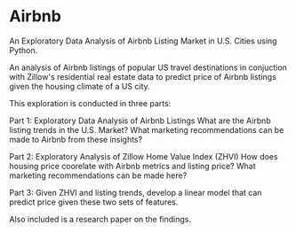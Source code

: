 # Airbnb
An Exploratory Data Analysis of Airbnb Listing Market in U.S. Cities using Python.

An analysis of Airbnb listings of popular US travel destinations in conjuction with Zillow's residential real estate data to predict price of Airbnb listings given the housing climate of a US city.

This exploration is conducted in three parts:

Part 1: Exploratory Data Analysis of Airbnb Listings
        What are the Airbnb listing trends in the U.S. Market? What marketing recommendations can be made to Airbnb from these insights?

Part 2: Exploratory Analysis of Zillow Home Value Index (ZHVI) 
        How does housing price coorelate with Airbnb metrics and listing price? What marketing recommendations can be made here?

Part 3: Given ZHVI and listing trends, develop a linear model that can predict price given these two sets of features.

Also included is a research paper on the findings. 
